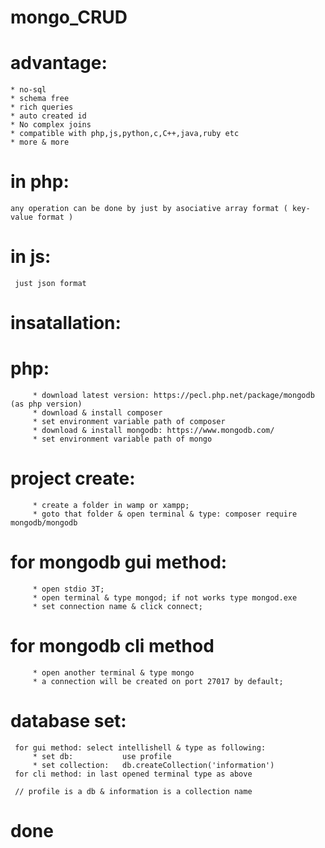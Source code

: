 # mongo_CRUD
# advantage:
    * no-sql
    * schema free
    * rich queries
    * auto created id
    * No complex joins
    * compatible with php,js,python,c,C++,java,ruby etc
    * more & more
   
 # in php:
    any operation can be done by just by asociative array format ( key-value format )
 # in js:
     just json format
# insatallation:
   # php:
         * download latest version: https://pecl.php.net/package/mongodb (as php version)
         * download & install composer
         * set environment variable path of composer
         * download & install mongodb: https://www.mongodb.com/
         * set environment variable path of mongo
   # project create:
         * create a folder in wamp or xampp;
         * goto that folder & open terminal & type: composer require mongodb/mongodb
   # for mongodb gui method:
         * open stdio 3T;
         * open terminal & type mongod; if not works type mongod.exe
         * set connection name & click connect;
   #  for mongodb cli method
         * open another terminal & type mongo
         * a connection will be created on port 27017 by default;
   # database set:
     for gui method: select intellishell & type as following:
         * set db:           use profile
         * set collection:   db.createCollection('information')
     for cli method: in last opened terminal type as above
     
     // profile is a db & information is a collection name
      
# done         
         
